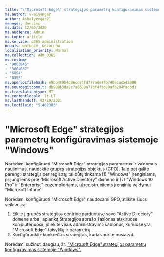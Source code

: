 ```yaml
---
title: "\"Microsoft Edge\" strategijos parametrų konfigūravimas sistemoje \"Windows\""
ms.author: v-aiyengar
author: AshaIyengar21
manager: dansimp
ms.date: 12/05/2020
ms.audience: Admin
ms.topic: article
ms.service: o365-administration
ROBOTS: NOINDEX, NOFOLLOW
localization_priority: Normal
ms.collection: Adm_O365
ms.custom:
- "9003845"
- "9004632"
- "6894"
- "8358"
ms.openlocfilehash: e9bb489b4d8ecd76fd777ade9fb740ecad542900
ms.sourcegitcommit: db908b3da2c7a6508a77bf4f2c80afb294fadbd1
ms.translationtype: MT
ms.contentlocale: lt-LT
ms.lasthandoff: 03/29/2021
ms.locfileid: "51402383"
---
```

# <a name="configure-microsoft-edge-policy-settings-on-windows"></a>"Microsoft Edge" strategijos parametrų konfigūravimas sistemoje "Windows"

Norėdami konfigūruoti "Microsoft Edge" strategijos parametrus ir valdomus naujinimus, naudokite grupės strategijos objektus (GPO). Taip pat galite parengti strategiją per registrą; tai būtų tinkama (1) "Windows" įrenginiams, prijungtiems prie "Microsoft Active Directory" domeno ir (2) "Windows 10 Pro" ir "Enterprise" egzemplioriams, užregistruotiems įrenginių valdymui "Microsoft Intune".

Norėdami konfigūruoti "Microsoft Edge" naudodami GPO, atlikite šiuos veiksmus:

1. Eikite į grupės strategijos centrinę parduotuvę savo "Active Directory" domene arba į aplanką Strategijos aprašo šablonas atskiruose kompiuteriuose, įdiekite visus administravimo šablonus, kuriuose yra "Microsoft Edge" taisyklių ir parametrų.
2. Konfigūruokite konkrečias strategijas, kurias norite nustatyti.

Norėdami sužinoti daugiau, žr. ["Microsoft Edge" strategijos parametrų konfigūravimas sistemoje "Windows".](https://go.microsoft.com/fwlink/?linkid=2135024)
